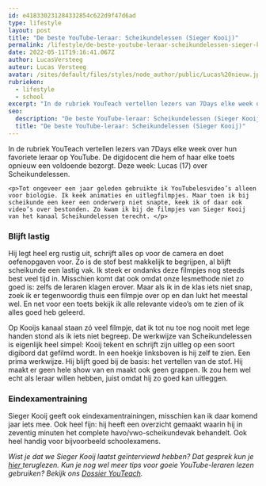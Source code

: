 ```yaml
---
id: e418330231284332854c622d9f47d6ad
type: lifestyle
layout: post
title: "De beste YouTube-leraar: Scheikundelessen (Sieger Kooij)"
permalink: /lifestyle/de-beste-youtube-leraar-scheikundelessen-sieger-kooij/
date: 2022-05-11T19:16:41.067Z
author: LucasVersteeg
auteur: Lucas Versteeg
avatar: /sites/default/files/styles/node_author/public/Lucas%20nieuw.jpg?itok=DGwwYKYg
rubrieken:
  - lifestyle
  - school
excerpt: "In de rubriek YouTeach vertellen lezers van 7Days elke week over hun favoriete leraar op YouTube. De digidocent die hem of haar elke toets opnieuw een voldoende bezorgt. Deze week: Lucas (17) over Scheikundelessen.   "
seo:
  description: "De beste YouTube-leraar: Scheikundelessen (Sieger Kooij)"
  title: "De beste YouTube-leraar: Scheikundelessen (Sieger Kooij)"
---
```

In de rubriek YouTeach vertellen lezers van 7Days elke week over hun favoriete leraar op YouTube. De digidocent die hem of haar elke toets opnieuw een voldoende bezorgt. Deze week: Lucas (17) over Scheikundelessen.   

    <p>Tot ongeveer een jaar geleden gebruikte ik YouTubelesvideo’s alleen voor biologie. Ik keek animaties en uitlegfilmpjes. Maar toen ik bij scheikunde een keer een onderwerp niet snapte, keek ik of daar ook video’s over bestonden. Zo kwam ik bij de filmpjes van Sieger Kooij van het kanaal Scheikundelessen terecht. </p>
<h3>Blijft lastig</h3>
<p>Hij legt heel erg rustig uit, schrijft alles op voor de camera en doet oefenopgaven voor. Zo is de stof best makkelijk te begrijpen, al blijft scheikunde een lastig vak. Ik steek er ondanks deze filmpjes nog steeds best veel tijd in. Misschien komt dat ook omdat onze lesmethode niet zo goed is: zelfs de leraren klagen erover. Maar als ik in de klas iets niet snap, zoek ik er tegenwoordig thuis een filmpje over op en dan lukt het meestal wel. En net voor een toets bekijk ik alle relevante video’s om te zien of ik alles goed heb geleerd.</p>
<p>Op Kooijs kanaal staan zó veel filmpje, dat ik tot nu toe nog nooit met lege handen stond als ik iets niet begreep. De werkwijze van Scheikundelessen is eigenlijk heel simpel: Kooij tekent en schrijft zijn uitleg op een soort digibord dat gefilmd wordt. In een hoekje linksboven is hij zelf te zien. Een prima werkwijze. Hij blijft goed bij de basis: het vertellen van de stof. Hij maakt er geen hele show van en maakt ook geen grappen. Ik zou hem wel echt als leraar willen hebben, juist omdat hij zo goed kan uitleggen.</p>
<h3>Eindexamentraining</h3>
<p>Sieger Kooij geeft ook eindexamentrainingen, misschien kan ik daar komend jaar iets mee. Ook heel fijn: hij heeft een overzicht gemaakt waarin hij in zeventig minuten het complete havo/vwo-scheikundevak behandelt. Ook heel handig voor bijvoorbeeld schoolexamens.</p>
<p><em>Wist je dat we Sieger Kooij laatst geïnterviewd hebben? Dat gesprek kun je <a href="/lifestyle-school/wie-die-sieger-kooij-eigenlijk">hier </a>teruglezen. Kun je nog wel meer tips voor goeie YouTube-leraren lezen gebruiken? Bekijk ons <a href="/youteach">Dossier YouTeach</a>. </em></p>  

